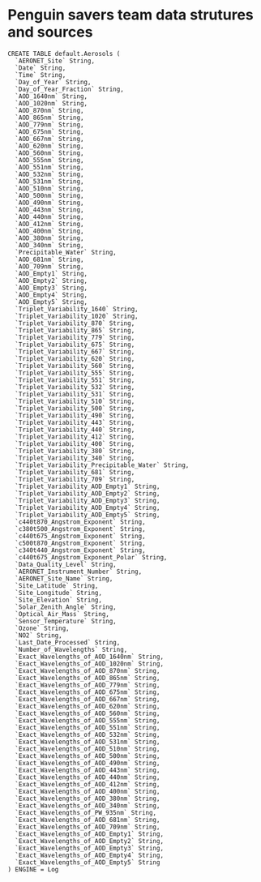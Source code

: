 # Penguin savers team data strutures and sources

    CREATE TABLE default.Aerosols (
      `AERONET_Site` String,
      `Date` String,
      `Time` String,
      `Day_of_Year` String,
      `Day_of_Year_Fraction` String,
      `AOD_1640nm` String,
      `AOD_1020nm` String,
      `AOD_870nm` String,
      `AOD_865nm` String,
      `AOD_779nm` String,
      `AOD_675nm` String,
      `AOD_667nm` String,
      `AOD_620nm` String,
      `AOD_560nm` String,
      `AOD_555nm` String,
      `AOD_551nm` String,
      `AOD_532nm` String,
      `AOD_531nm` String,
      `AOD_510nm` String,
      `AOD_500nm` String,
      `AOD_490nm` String,
      `AOD_443nm` String,
      `AOD_440nm` String,
      `AOD_412nm` String,
      `AOD_400nm` String,
      `AOD_380nm` String,
      `AOD_340nm` String,
      `Precipitable_Water` String,
      `AOD_681nm` String,
      `AOD_709nm` String,
      `AOD_Empty1` String,
      `AOD_Empty2` String,
      `AOD_Empty3` String,
      `AOD_Empty4` String,
      `AOD_Empty5` String,
      `Triplet_Variability_1640` String,
      `Triplet_Variability_1020` String,
      `Triplet_Variability_870` String,
      `Triplet_Variability_865` String,
      `Triplet_Variability_779` String,
      `Triplet_Variability_675` String,
      `Triplet_Variability_667` String,
      `Triplet_Variability_620` String,
      `Triplet_Variability_560` String,
      `Triplet_Variability_555` String,
      `Triplet_Variability_551` String,
      `Triplet_Variability_532` String,
      `Triplet_Variability_531` String,
      `Triplet_Variability_510` String,
      `Triplet_Variability_500` String,
      `Triplet_Variability_490` String,
      `Triplet_Variability_443` String,
      `Triplet_Variability_440` String,
      `Triplet_Variability_412` String,
      `Triplet_Variability_400` String,
      `Triplet_Variability_380` String,
      `Triplet_Variability_340` String,
      `Triplet_Variability_Precipitable_Water` String,
      `Triplet_Variability_681` String,
      `Triplet_Variability_709` String,
      `Triplet_Variability_AOD_Empty1` String,
      `Triplet_Variability_AOD_Empty2` String,
      `Triplet_Variability_AOD_Empty3` String,
      `Triplet_Variability_AOD_Empty4` String,
      `Triplet_Variability_AOD_Empty5` String,
      `c440t870_Angstrom_Exponent` String,
      `c380t500_Angstrom_Exponent` String,
      `c440t675_Angstrom_Exponent` String,
      `c500t870_Angstrom_Exponent` String,
      `c340t440_Angstrom_Exponent` String,
      `c440t675_Angstrom_Exponent_Polar` String,
      `Data_Quality_Level` String,
      `AERONET_Instrument_Number` String,
      `AERONET_Site_Name` String,
      `Site_Latitude` String,
      `Site_Longitude` String,
      `Site_Elevation` String,
      `Solar_Zenith_Angle` String,
      `Optical_Air_Mass` String,
      `Sensor_Temperature` String,
      `Ozone` String,
      `NO2` String,
      `Last_Date_Processed` String,
      `Number_of_Wavelengths` String,
      `Exact_Wavelengths_of_AOD_1640nm` String,
      `Exact_Wavelengths_of_AOD_1020nm` String,
      `Exact_Wavelengths_of_AOD_870nm` String,
      `Exact_Wavelengths_of_AOD_865nm` String,
      `Exact_Wavelengths_of_AOD_779nm` String,
      `Exact_Wavelengths_of_AOD_675nm` String,
      `Exact_Wavelengths_of_AOD_667nm` String,
      `Exact_Wavelengths_of_AOD_620nm` String,
      `Exact_Wavelengths_of_AOD_560nm` String,
      `Exact_Wavelengths_of_AOD_555nm` String,
      `Exact_Wavelengths_of_AOD_551nm` String,
      `Exact_Wavelengths_of_AOD_532nm` String,
      `Exact_Wavelengths_of_AOD_531nm` String,
      `Exact_Wavelengths_of_AOD_510nm` String,
      `Exact_Wavelengths_of_AOD_500nm` String,
      `Exact_Wavelengths_of_AOD_490nm` String,
      `Exact_Wavelengths_of_AOD_443nm` String,
      `Exact_Wavelengths_of_AOD_440nm` String,
      `Exact_Wavelengths_of_AOD_412nm` String,
      `Exact_Wavelengths_of_AOD_400nm` String,
      `Exact_Wavelengths_of_AOD_380nm` String,
      `Exact_Wavelengths_of_AOD_340nm` String,
      `Exact_Wavelengths_of_PW_935nm` String,
      `Exact_Wavelengths_of_AOD_681nm` String,
      `Exact_Wavelengths_of_AOD_709nm` String,
      `Exact_Wavelengths_of_AOD_Empty1` String,
      `Exact_Wavelengths_of_AOD_Empty2` String,
      `Exact_Wavelengths_of_AOD_Empty3` String,
      `Exact_Wavelengths_of_AOD_Empty4` String,
      `Exact_Wavelengths_of_AOD_Empty5` String
    ) ENGINE = Log
